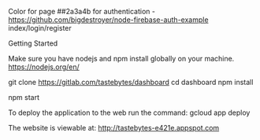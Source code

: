 Color for page ##2a3a4b
for authentication - https://github.com/bigdestroyer/node-firebase-auth-example
index/login/register


Getting Started

Make sure you have nodejs and npm install globally on your machine.
https://nodejs.org/en/

git clone https://gitlab.com/tastebytes/dashboard
cd dashboard
npm install

npm start


To deploy the application to the web run the command:
gcloud app deploy

The website is viewable at: http://tastebytes-e421e.appspot.com
